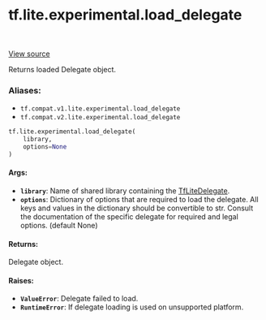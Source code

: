 <div itemscope itemtype="http://developers.google.com/ReferenceObject">
<meta itemprop="name" content="tf.lite.experimental.load_delegate" />
<meta itemprop="path" content="Stable" />
</div>

# tf.lite.experimental.load_delegate

<!-- Insert buttons -->

<table class="tfo-notebook-buttons tfo-api" align="left">
</table>

<a target="_blank" href="/code/stable/tensorflow/lite/python/interpreter.py">View source</a>



<!-- Start diff -->
Returns loaded Delegate object.

### Aliases:

* `tf.compat.v1.lite.experimental.load_delegate`
* `tf.compat.v2.lite.experimental.load_delegate`


``` python
tf.lite.experimental.load_delegate(
    library,
    options=None
)
```



<!-- Placeholder for "Used in" -->


#### Args:


* <b>`library`</b>: Name of shared library containing the
  [TfLiteDelegate](https://www.tensorflow.org/lite/performance/delegates).
* <b>`options`</b>: Dictionary of options that are required to load the delegate. All
  keys and values in the dictionary should be convertible to str. Consult
  the documentation of the specific delegate for required and legal options.
  (default None)


#### Returns:

Delegate object.



#### Raises:


* <b>`ValueError`</b>: Delegate failed to load.
* <b>`RuntimeError`</b>: If delegate loading is used on unsupported platform.